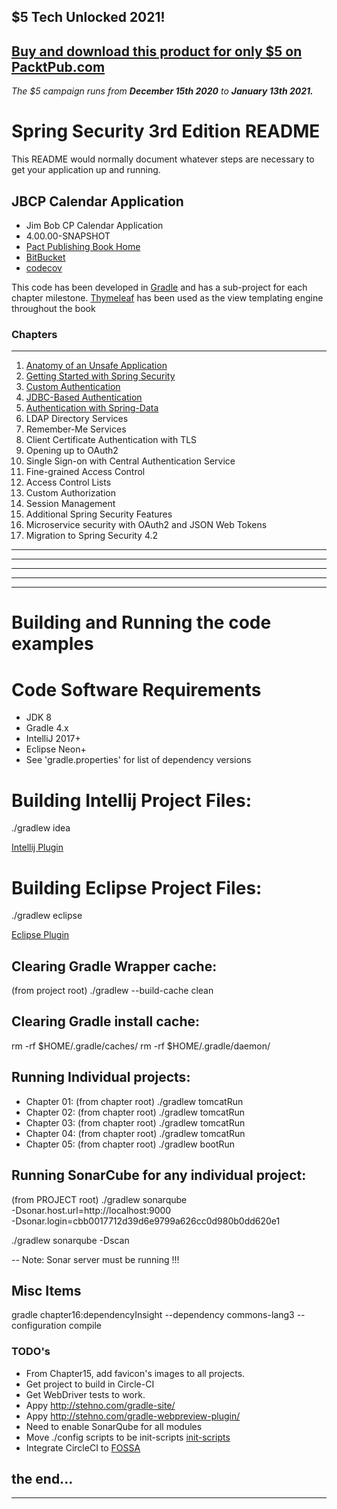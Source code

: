 ## $5 Tech Unlocked 2021!
[Buy and download this product for only $5 on PacktPub.com](https://www.packtpub.com/)
-----
*The $5 campaign         runs from __December 15th 2020__ to __January 13th 2021.__*

# Spring Security 3rd Edition README

This README would normally document whatever steps are necessary 
to get your application up and running.

## JBCP Calendar Application

* Jim Bob CP Calendar Application
* 4.00.00-SNAPSHOT
* [Pact Publishing Book Home](https://www.packtpub.com/application-development/spring-security-third-edition)
* [BitBucket](https://bitbucket.org/mickknutson/jbcpcalendar/)
* [codecov](https://codecov.io/gh/mickknutson)

This code has been developed in [Gradle](http://gradle.org) and has 
a sub-project for each chapter milestone.
[Thymeleaf](http://www.thymeleaf.org/doc/tutorials/3.0/usingthymeleaf.html) has been used as
the view templating engine throughout the book


### Chapters
***

1. [Anatomy of an Unsafe Application](chapter01/README.md)
2. [Getting Started with Spring Security](chapter02/README.md)
3. [Custom Authentication](chapter03/README.md)
4. [JDBC-Based Authentication](chapter04/README.md)
5. [Authentication with Spring-Data](chapter05/README.md)
6. LDAP Directory Services
7. Remember-Me Services
8. Client Certificate Authentication with TLS
9. Opening up to OAuth2
10. Single Sign-on with Central Authentication Service
11. Fine-grained Access Control
12. Access Control Lists
13. Custom Authorization
14. Session Management
15. Additional Spring Security Features
16. Microservice security with OAuth2 and JSON Web Tokens
17. Migration to Spring Security 4.2

* * * 

***

*****

- - - -

-----------------------


# Building and Running the code examples

Code Software Requirements
=
* JDK 8
* Gradle 4.x
* IntelliJ 2017+
* Eclipse Neon+
* See 'gradle.properties' for list of dependency versions


Building Intellij Project Files:
=
./gradlew idea

[Intellij Plugin](https://docs.gradle.org/current/userguide/idea_plugin.html)


Building Eclipse Project Files:
=
./gradlew eclipse

[Eclipse Plugin](https://docs.gradle.org/current/userguide/eclipse_plugin.html)


Clearing Gradle Wrapper cache:
-
(from project root) ./gradlew --build-cache clean


Clearing Gradle install cache:
-
rm -rf $HOME/.gradle/caches/
rm -rf $HOME/.gradle/daemon/


Running Individual projects:
-
* Chapter 01: (from chapter root) ./gradlew tomcatRun
* Chapter 02: (from chapter root) ./gradlew tomcatRun
* Chapter 03: (from chapter root) ./gradlew tomcatRun
* Chapter 04: (from chapter root) ./gradlew tomcatRun
* Chapter 05: (from chapter root) ./gradlew bootRun


Running SonarCube for any individual project:
-

(from PROJECT root) ./gradlew sonarqube \
  -Dsonar.host.url=http://localhost:9000 \
  -Dsonar.login=cbb0017712d39d6e9799a626cc0d980b0dd620e1


./gradlew sonarqube -Dscan


-- Note: Sonar server must be running !!!



Misc Items
-
gradle chapter16:dependencyInsight --dependency commons-lang3 --configuration compile



### TODO's
* From Chapter15, add favicon's images to all projects.
* Get project to build in Circle-CI
* Get WebDriver tests to work.
* Appy http://stehno.com/gradle-site/
* Appy http://stehno.com/gradle-webpreview-plugin/
* Need to enable SonarQube for all modules
* Move ./config scripts to be init-scripts [init-scripts](https://docs.gradle.org/current/userguide/init_scripts.html)
* Integrate CircleCI to [FOSSA](https://fossa.io/docs/integrating-tools/circleci/)



## the end... ##
***